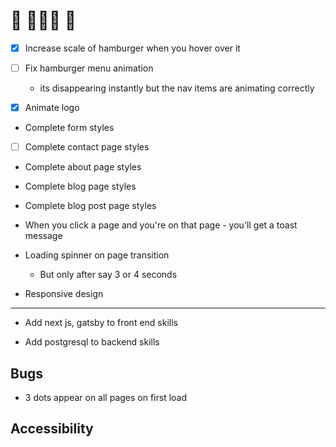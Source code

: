 # 🚧 👀👀👀 🚧

- [x] Increase scale of hamburger when you hover over it

- [ ] Fix hamburger menu animation

  - its disappearing instantly but the nav items are animating correctly

- [x] Animate logo

- Complete form styles

- [ ] Complete contact page styles

- Complete about page styles

- Complete blog page styles

- Complete blog post page styles

- When you click a page and you're on that page - you'll get a toast message

- Loading spinner on page transition

  - But only after say 3 or 4 seconds

- Responsive design

---

- Add next js, gatsby to front end skills

- Add postgresql to backend skills

## Bugs

- 3 dots appear on all pages on first load

## Accessibility
